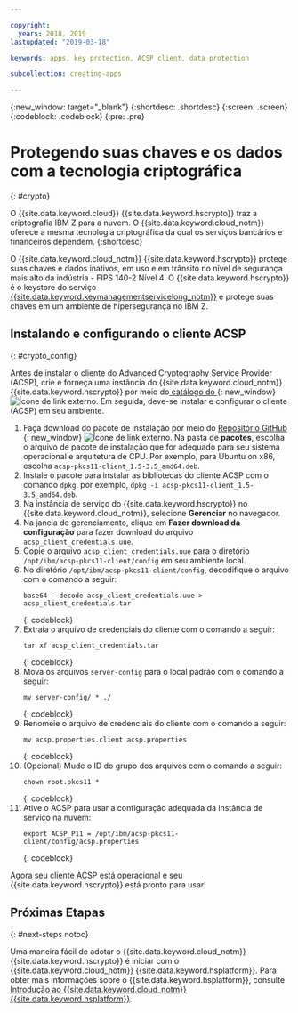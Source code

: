 ```yaml
---

copyright:
  years: 2018, 2019
lastupdated: "2019-03-18"

keywords: apps, key protection, ACSP client, data protection

subcollection: creating-apps

---
```

{:new_window: target="_blank"}
{:shortdesc: .shortdesc}
{:screen: .screen}
{:codeblock: .codeblock}
{:pre: .pre}

# Protegendo suas chaves e os dados com a tecnologia criptográfica
{: #crypto}

O {{site.data.keyword.cloud}} {{site.data.keyword.hscrypto}} traz a criptografia IBM Z para a nuvem. O {{site.data.keyword.cloud_notm}} oferece a mesma tecnologia criptográfica da qual os serviços bancários e financeiros dependem.
{:shortdesc}

O {{site.data.keyword.cloud_notm}} {{site.data.keyword.hscrypto}} protege suas chaves e dados inativos, em uso e em trânsito no nível de segurança mais alto da indústria - FIPS 140-2 Nível 4. O {{site.data.keyword.hscrypto}} é o keystore do serviço [{{site.data.keyword.keymanagementservicelong_notm}}](/docs/services/hs-crypto?topic=hs-crypto-get-started) e protege suas chaves em um ambiente de hipersegurança no IBM Z.

## Instalando e configurando o cliente ACSP
{: #crypto_config}

Antes de instalar o cliente do Advanced Cryptography Service Provider (ACSP), crie e forneça uma
instância do {{site.data.keyword.cloud_notm}}{{site.data.keyword.hscrypto}} por meio do[ catálogo do ](https://{DomainName}/catalog/services/hyper-protect-crypto-services){: new_window} ![Ícone de link externo](../../icons/launch-glyph.svg "Ícone de link externo"). Em seguida, deve-se instalar e configurar o cliente (ACSP) em seu ambiente.

1. Faça download do pacote de instalação por meio do [Repositório GitHub ](https://github.com/ibm-developer/ibm-cloud-hyperprotectcrypto){: new_window} ![Ícone de link externo](../../icons/launch-glyph.svg "Ícone de link externo"). Na pasta de **pacotes**, escolha o arquivo de pacote de instalação que for adequado para seu sistema operacional e arquitetura de CPU. Por exemplo, para Ubuntu on x86, escolha `acsp-pkcs11-client_1.5-3.5_amd64.deb`.
2. Instale o pacote para instalar as bibliotecas do cliente ACSP com o comando `dpkg`, por exemplo, `dpkg -i acsp-pkcs11-client_1.5-3.5_amd64.deb`.
3. Na instância de serviço do {{site.data.keyword.hscrypto}} no {{site.data.keyword.cloud_notm}}, selecione **Gerenciar** no navegador.
4. Na janela de gerenciamento, clique em **Fazer download da configuração** para fazer download do arquivo `acsp_client_credentials.uue`.
5. Copie o arquivo `acsp_client_credentials.uue` para o diretório `/opt/ibm/acsp-pkcs11-client/config` em seu ambiente local.
6. No diretório `/opt/ibm/acsp-pkcs11-client/config`, decodifique o arquivo com o comando a seguir:
   ```
   base64 --decode acsp_client_credentials.uue > acsp_client_credentials.tar
   ```
   {: codeblock}
7. Extraia o arquivo de credenciais do cliente com o comando a seguir:
   ```
   tar xf acsp_client_credentials.tar
   ```
   {: codeblock}
8. Mova os arquivos `server-config` para o local padrão com o comando a seguir:
   ```
   mv server-config/ * ./
   ```
   {: codeblock}
9. Renomeie o arquivo de credenciais do cliente com o comando a seguir:
   ```
   mv acsp.properties.client acsp.properties
   ```
   {: codeblock}
10. (Opcional) Mude o ID do grupo dos arquivos com o comando a seguir:
    ```
    chown root.pkcs11 *
    ```
    {: codeblock}
11. Ative o ACSP para usar a configuração adequada da instância de serviço na nuvem:
    ```
    export ACSP_P11 = /opt/ibm/acsp-pkcs11-client/config/acsp.properties
    ```
    {: codeblock}

Agora seu cliente ACSP está operacional e seu {{site.data.keyword.hscrypto}} está pronto para usar!

## Próximas Etapas
{: #next-steps notoc}

Uma maneira fácil de adotar o {{site.data.keyword.cloud_notm}} {{site.data.keyword.hscrypto}} é iniciar com o {{site.data.keyword.cloud_notm}} {{site.data.keyword.hsplatform}}. Para obter mais informações sobre o {{site.data.keyword.hsplatform}}, consulte [Introdução ao {{site.data.keyword.cloud_notm}} {{site.data.keyword.hsplatform}}](/docs/services/hypersecure-platform?topic=services/hypersecure-platform-getting-started-with-ibm-cloud-hyper-protect-developer-starter-kits).
